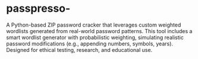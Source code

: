# passpresso-
A Python-based ZIP password cracker that leverages custom weighted wordlists generated from real-world password patterns. This tool includes a smart wordlist generator with probabilistic weighting, simulating realistic password modifications (e.g., appending numbers, symbols, years). Designed for ethical testing, research, and educational use.
